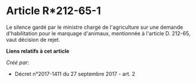 # Article R*212-65-1

Le silence gardé par le ministre chargé de l'agriculture sur une demande d'habilitation pour le marquage d'animaux,
mentionnée à l'article D. 212-65, vaut décision de rejet.

**Liens relatifs à cet article**

_Créé par_:

  - Décret n°2017-1411 du 27 septembre 2017 - art. 2
